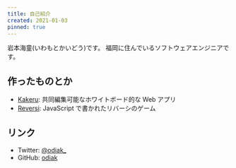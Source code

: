 ```yaml
---
title: 自己紹介
created: 2021-01-03
pinned: true
---
```


岩本海童(いわもとかいどう)です。
福岡に住んでいるソフトウェアエンジニアです。

## 作ったものとか

- [Kakeru](https://about.kakeru.app/ja): 共同編集可能なホワイトボード的な Web アプリ
- [Reversi](https://reversi.odiak.net): JavaScript で書かれたリバーシのゲーム

## リンク

- Twitter: [@odiak\_](https://twitter.com/odiak_)
- GitHub: [odiak](https://github.com/odiak)
